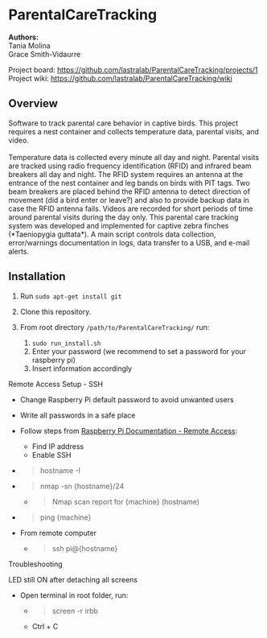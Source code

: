 <h1>ParentalCareTracking</h1>
<b>Authors:</b><br>
Tania Molina<br>
Grace Smith-Vidaurre

Project board: https://github.com/lastralab/ParentalCareTracking/projects/1 <br>
Project wiki: https://github.com/lastralab/ParentalCareTracking/wiki

<h2>Overview</h2>
Software to track parental care behavior in captive birds. This project requires a nest container and collects temperature data, parental visits, and video.
<br><br>
Temperature data is collected every minute all day and night. Parental visits are tracked using radio frequency identification (RFID) and infrared beam breakers all day and night. The RFID system requires an antenna at the entrance of the nest container and leg bands on birds with PIT tags. Two beam breakers are placed behind the RFID antenna to detect direction of movement (did a bird enter or leave?) and also to provide backup data in case the RFID antenna fails. Videos are recorded for short periods of time around parental visits during the day only.
This parental care tracking system was developed and implemented for captive zebra finches (*Taeniopygia guttata*). A main script controls data collection, error/warnings documentation in logs, data transfer to a USB, and e-mail alerts.

<h2>Installation</h2>

1. Run `sudo apt-get install git`
2. Clone this repository.
3. From root directory `/path/to/ParentalCareTracking/` run:

   1. `sudo run_install.sh`
   2. Enter your password (we recommend to set a password for your raspberry pi)
   3. Insert information accordingly

Remote Access Setup - SSH

</h2>

- Change Raspberry Pi default password to avoid unwanted users
- Write all passwords in a safe place
- Follow steps from <a href="https://www.raspberrypi.com/documentation/computers/remote-access.html">Raspberry Pi Documentation - Remote Access</a>:

  - Find IP address
  - Enable SSH
- > hostname -I
  >
- > nmap -sn {hostname}/24
  >

  - > Nmap scan report for {machine} (hostname)
    >
- > ping {machine}
  >
- From remote computer

  - > ssh pi@{hostname}
    >

Troubleshooting</h2>

LED still ON after detaching all screens</h3>

- Open terminal in root folder, run:
  - > screen -r irbb
    >
  - Ctrl + C

